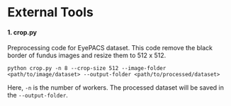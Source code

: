 # External Tools

#### 1. crop.py

Preprocessing code for EyePACS dataset. This code remove the black border of fundus images and resize them to 512 x 512.
```shell
python crop.py -n 8 --crop-size 512 --image-folder <path/to/image/dataset> --output-folder <path/to/processed/dataset>
```
Here, `-n` is the number of workers. The processed dataset will be saved in the `--output-folder`.